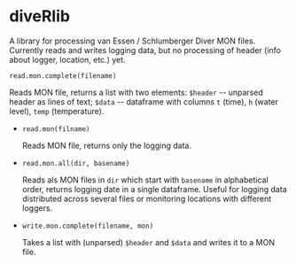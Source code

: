 diveRlib
========

A library for processing van Essen / Schlumberger Diver MON files.  Currently reads and writes logging data, but no processing of header (info about logger, location, etc.) yet.

  `read.mon.complete(filename)`

  Reads MON file, returns a list with two elements: `$header` -- unparsed header as lines of text;
  `$data` -- dataframe with columns `t` (time), `h` (water level), `temp` (temperature).

* `read.mon(filname)`

  Reads MON file, returns only the logging data.

* `read.mon.all(dir, basename)`

  Reads als MON files in `dir` which start with `basename` in
  alphabetical order, returns logging date in a single dataframe.
  Useful for logging data distributed across several files or
  monitoring locations with different loggers.

* `write.mon.complete(filename, mon)`

  Takes a list with (unparsed) `$header` and `$data` and writes it to a MON file.




